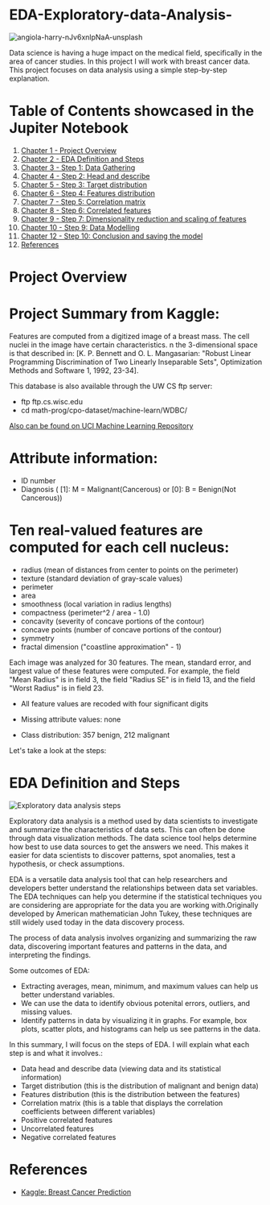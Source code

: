 # EDA-Exploratory-data-Analysis-

![angiola-harry-nJv6xnlpNaA-unsplash](https://user-images.githubusercontent.com/55415292/209582456-4a4916a4-ee04-4213-8aea-2e6a31e0e628.jpg)


Data science is having a huge impact on the medical field, specifically in the area of cancer studies. In this project I will work with breast cancer data. This project focuses on data analysis using a simple step-by-step explanation.

# Table of Contents showcased in the Jupiter Notebook
1. [Chapter 1 - Project Overview](#ch1)
1. [Chapter 2 - EDA Definition and Steps](#ch2)
1. [Chapter 3 - Step 1: Data Gathering](#ch3)
1. [Chapter 4 - Step 2: Head and describe](#ch4)
1. [Chapter 5 - Step 3: Target distribution](#ch5)
1. [Chapter 6 - Step 4: Features distribution](#ch6)
1. [Chapter 7 - Step 5: Correlation matrix](#ch7)
1. [Chapter 8 - Step 6:  Correlated features](#ch8)
1. [Chapter 9 - Step 7: Dimensionality reduction and scaling of features](#ch10)
1. [Chapter 10 - Step 9: Data Modelling](#ch10)
1. [Chapter 12 - Step 10: Conclusion and saving the model](#ch10)
1. [References](#ch90)

<a id="ch1"></a>
# Project Overview

# **Project Summary from Kaggle:**

Features are computed from a digitized image of a breast mass. The cell nuclei in the image have certain characteristics. n the 3-dimensional space is that described in: [K. P. Bennett and O. L. Mangasarian: "Robust Linear Programming Discrimination of Two Linearly Inseparable Sets", Optimization Methods and Software 1, 1992, 23-34].

This database is also available through the UW CS ftp server:
- ftp ftp.cs.wisc.edu
- cd math-prog/cpo-dataset/machine-learn/WDBC/

[Also can be found on UCI Machine Learning Repository](https://archive.ics.uci.edu/ml/datasets/Breast+Cancer+Wisconsin+%28Diagnostic%29)

# Attribute information:

- ID number
- Diagnosis ( [1]: M = Malignant(Cancerous) or [0]: B = Benign(Not Cancerous))

# Ten real-valued features are computed for each cell nucleus:

- radius (mean of distances from center to points on the perimeter)
- texture (standard deviation of gray-scale values)
- perimeter
- area
- smoothness (local variation in radius lengths)
- compactness (perimeter^2 / area - 1.0)
- concavity (severity of concave portions of the contour)
- concave points (number of concave portions of the contour)
- symmetry
- fractal dimension ("coastline approximation" - 1)

Each image was analyzed for 30 features. The mean, standard error, and largest value of these features were computed. For example, the field "Mean Radius" is in field 3, the field "Radius SE" is in field 13, and the field "Worst Radius" is in field 23.

* All feature values are recoded with four significant digits

* Missing attribute values: none

* Class distribution: 357 benign, 212 malignant

Let's take a look at the steps:  

<a id="ch2"></a>
# EDA Definition and Steps

![Exploratory data analysis steps](/images/breast_cancer/breast_cancer1.jpg)

Exploratory data analysis is a method used by data scientists to investigate and summarize the characteristics of data sets. This can often be done through data visualization methods. The data science tool helps determine how best to use data sources to get the answers we need. This makes it easier for data scientists to discover patterns, spot anomalies, test a hypothesis, or check assumptions.

EDA is a versatile data analysis tool that can help researchers and developers better understand the relationships between data set variables. The EDA techniques can help you determine if the statistical techniques you are considering are appropriate for the data you are working with.Originally developed by American mathematician John Tukey, these techniques are still widely used today in the data discovery process.

The process of data analysis involves organizing and summarizing the raw data, discovering important features and patterns in the data, and interpreting the findings.

Some outcomes of EDA:

- Extracting averages, mean, minimum, and maximum values can help us better understand variables.
- We can use the data to identify obvious potenital errors, outliers, and missing values.
- Identify patterns in data by visualizing it in graphs. For example, box plots, scatter plots, and histograms can help us see patterns in the data.

In this summary, I will focus on the steps of EDA. I will explain what each step is and what it involves.:

- Data head and describe data (viewing data and its statistical information)
- Target distribution (this is the distribution of malignant and benign data)
- Features distribution (this is the distribution between the features)
- Correlation matrix (this is a table that displays the correlation coefficients between different variables)
- Positive correlated features
- Uncorrelated features
- Negative correlated features 

<a id="ch90"></a>
# References

* [Kaggle: Breast Cancer Prediction](https://www.kaggle.com/datasets/uciml/breast-cancer-wisconsin-data)   


